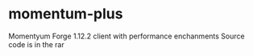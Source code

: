 # momentum-plus
Momentyum Forge 1.12.2 client  with performance enchanments
 Source code is in the rar
